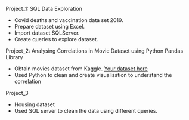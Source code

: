 Project_1: SQL Data Exploration
- Covid deaths and vaccination data set 2019. 
- Prepare dataset using Excel.
- Import dataset SQLServer.
- Create queries to explore dataset. 

Project_2: Analysing Correlations in Movie Dataset using Python Pandas Library
- Obtain movies dataset from Kaggle. [Your dataset here](https://www.kaggle.com/datasets/danielgrijalvas/movies?resource=download&SSORegistrationToken=CfDJ8EnTcgNki7pNlcBNxcx19buOSfeBROXkEgYX0pkZOcR4CL1TZH950QS4gS-qfPHzeBz8m1zO7g0rYQqSyyAKIH2nVJqtLZt57C4I9mzmEvRSagt_DApNRAXoGjQ3MOs6qecvH1TSfvlpIYgJ-3IVRzFErjJv_NAFdTIDhUz3UsW9pkTvDfI_d1HG58M9gc5LJ5kT1CJnrEnRFbnCkf9cnF0SAHh9X0B499nEilI4DOsJcjtuTtXT-cwQymr6CtX6Q2R3fthXarcN5EKcbzin7j41uYS2QX34tuUrDMyBeZpa9Qb697gn3L4xePSGVz06I1f9DQMASQwaGz5scr3ULNrgXyQ&DisplayName=Rahul%20Raj) 
- Used Python to clean and create visualisation to understand the correlation

Project_3
- Housing dataset
- Used SQL server to clean the data using different queries.
